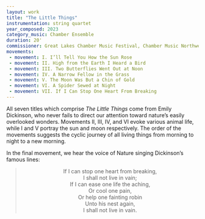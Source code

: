 ```yaml
---
layout: work
title: "The Little Things"
instrumentation: string quartet
year_composed: 2023
category_music: Chamber Ensemble
duration: 20'
commissioner: Great Lakes Chamber Music Festival, Chamber Music Northwest, and Seattle Chamber Music Society
movements:
 - movement: I. I’ll Tell You How the Sun Rose
 - movement: II. High from the Earth I Heard a Bird
 - movement: III. Two Butterflies Went Out at Noon
 - movement: IV. A Narrow Fellow in the Grass
 - movement: V. The Moon Was But a Chin of Gold
 - movement: VI. A Spider Sewed at Night
 - movement: VII. If I Can Stop One Heart From Breaking
---
```


All seven titles which comprise _The Little Things_ come from Emily Dickinson, who never fails to direct our attention toward nature’s easily overlooked wonders. Movements II, III, IV, and VI evoke various animal life, while I and V portray the sun and moon respectively. The order of the movements suggests the cyclic journey of all living things from morning to night to a new morning.

In the final movement, we hear the voice of Nature singing Dickinson’s famous lines:

<blockquote>
<div style="text-align: center;">
<p>If I can stop one heart from breaking,<br>
I shall not live in vain;<br>
If I can ease one life the aching,<br>
Or cool one pain,<br>
Or help one fainting robin<br>
Unto his nest again,<br>
I shall not live in vain.<br>
</p>
</div>
</blockquote>